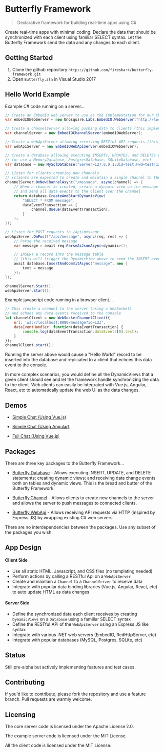# Butterfly Framework
> Declarative framework for building real-time apps using C#

Create real-time apps with minimal coding.  Declare the data that should be synchronized with each client using familiar SELECT syntax. Let the Butterfly Framework send the data and any changes to each client.

## Getting Started

1. Clone the github repository `https://github.com/fireshark/butterfly-framework.git`
1. Open `Butterfly.sln` in Visual Studio 2017

## Hello World Example

Example C# code running on a server...

```csharp
// Create an EmbedIO web server to use as the implementation for our ChannelServer and WebApiServer
var embedIOWebServer = new Unosquare.Labs.EmbedIO.WebServer("http://localhost:8080/"));

// Create a channelServer allowing pushing data to clients (this implementation wraps the EmbedIO web server)
var channelServer = new EmbedIOChannelServer(embedIOWebServer);

// Create a webApiServer allowing receiving RESTful API requests (this implementation wraps the EmbedIO web server)
var webApiServer = new EmbedIOWebApiServer(embedIOWebServer);

// Create a database allowing executing INSERTs, UPDATEs, and DELETEs while receiving data change events
// (or use a MemoryDatabase, PostgresDatabase, SQLiteDatabase, etc)
var database = new MySqlDatabase("Server=127.0.0.1;Uid=test;Pwd=test!123;Database=test");

// Listen for clients creating new channels
// (clients are expected to create and maintain a single channel to the server)
channelServer.OnNewChannelAsync("/message", async(channel) => {
    // When a channel is created, create a dynamic view on the message table
    // and send all data events to the client over the channel
    return database.CreateAndStartDynamicView(
        "SELECT * FROM message",
        dataEventTransaction => {
            channel.Queue(dataEventTransaction);
        }
    );
});

// Listen for POST requests to /api/message
webApiServer.OnPost("/api/message", async(req, res) => {
    // Parse the received message
    var message = await req.ParseAsJsonAsync<dynamic>();

    // INSERT a record into the message table
    // (this will trigger the DynamicView above to send the INSERT event to the client over the channel)
    await database.InsertAndCommitAsync("message", new {
        text = message
    });
});

channelServer.Start();
webApiServer.Start();
```

Example javascript code running in a browser client...

```js
// This create a channel to the server (using a WebSocket)
// and echoes any data events received to the console
let channelClient = new WebSocketChannelClient({
    url: 'ws://localhost:8080/message?id=123',
    dataEventHandler: function(dataEventTransaction) {
        console.log(dataEventTransaction.dataEvents[0].text);
    } 
});
channelClient.start();
```

Running the server above would cause a "Hello World" record to be inserted into the database and replicated to a client that echoes this data event to the console.

In more complex scenarios, you would define all the DynamicViews that a given client should see and let the framework handle synchronizing the data to the client.  Web clients can easily be integrated with Vue.js, Angular, React, etc to automatically update the web UI as the data changes.

## Demos

- [Simple Chat (Using Vue.js)](http://examples.butterflyframework.io/examples/simple-chat/index.vue.html)

- [Simple Chat (Using Angular)](http://examples.butterflyframework.io/examples/simple-chat/index.angular.html)

- [Full Chat (Using Vue.js)](http://examples.butterflyframework.io/examples/full-chat/index.vue.html)

## Packages

There are three key packages to the Butterfly Framework...

- [Butterfly.Database](https://firesharkstudios.github.io/Butterfly/Butterfly.Database) - Allows executing INSERT, UPDATE, and DELETE statements; creating dynamic views; and receiving data change events both on tables and dynamic views.  This is the bread and butter of the Butterfly Framework.
 
- [Butterfly.Channel](https://firesharkstudios.github.io/Butterfly/Butterfly.Channel) - Allows clients to create new channels to the server and allows the server to push messages to connected clients.

- [Butterfly.WebApi](https://firesharkstudios.github.io/Butterfly/Butterfly.WebApi) - Allows receiving API requests via HTTP (inspired by Express JS) by wrapping existing C# web servers.

There are no interdependencies between the packages. Use any subset of the packages you wish.

## App Design

#### Client Side
- Use all static HTML, Javascript, and CSS files (no templating needed)
- Perform actions by calling a RESTful Api on a `WebApiServer`
- Create and maintain a `Channel` to a `ChannelServer` to receive data
- Integrate with popular data binding libraries (Vue.js, Angular, React, etc) to auto update HTML as data changes

#### Server Side 
- Define the synchronized data each client receives by creating `DynamicViews` on a `Database` using a familiar SELECT syntax
- Define the RESTful API of the `WebApiServer` using an Express JS like syntax
- Integrate with various .NET web servers (EmbedIO, RedHttpServer, etc)
- Integrate with popular databases (MySQL, Postgres, SQLite, etc)

## Status

Still pre-alpha but actively implementing features and test cases.

## Contributing

If you'd like to contribute, please fork the repository and use a feature
branch. Pull requests are warmly welcome.

## Licensing

The core server code is licensed under the Apache License 2.0.  

The example server code is licensed under the MIT License.

All the client code is licensed under the MIT License.

